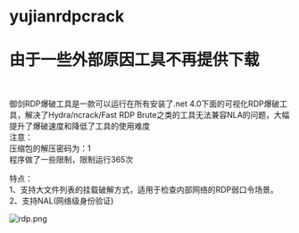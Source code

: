 # yujianrdpcrack
<H1>由于一些外部原因工具不再提供下载</H1><br>

御剑RDP爆破工具是一款可以运行在所有安装了.net 4.0下面的可视化RDP爆破工具，解决了Hydra/ncrack/Fast RDP Brute之类的工具无法兼容NLA的问题，大幅提升了爆破速度和降低了工具的使用难度<br>
注意：<br>
压缩包的解压密码为：1<br>
程序做了一些限制，限制运行365次<br>

特点：<br>
1、支持大文件列表的挂载破解方式，适用于检查内部网络的RDP弱口令场景。<br>
2、支持NAL(网络级身份验证)<br>

![rdp.png](/rdp.png)


